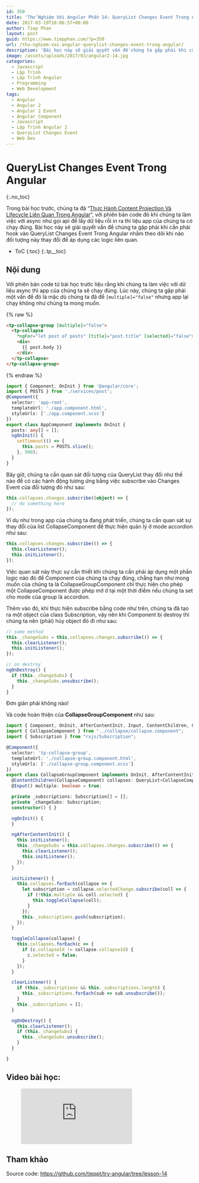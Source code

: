 ```yaml
---
id: 350
title: 'Thử Nghiệm Với Angular Phần 14: QueryList Changes Event Trong Angular'
date: 2017-03-19T16:06:57+00:00
author: Tiep Phan
layout: post
guid: https://www.tiepphan.com/?p=350
url: /thu-nghiem-voi-angular-querylist-changes-event-trong-angular/
description: 'Bài học này sẽ giải quyết vấn đề chúng ta gặp phải khi cần phải hook vào QueryList Changes Event Trong Angular nhằm theo dõi khi nào đối tượng này thay đổi để áp dụng các logic liên quan.'
image: /assets/uploads/2017/03/angular2-14.jpg
categories:
  - Javascript
  - Lập Trình
  - Lập Trình Angular
  - Programming
  - Web Development
tags:
  - Angular
  - Angular 2
  - Angular 2 Event
  - Angular Component
  - Javascript
  - Lập Trình Angular 2
  - QueryList Changes Event
  - Web Dev
---
```


# QueryList Changes Event Trong Angular
{:.no_toc}

Trong bài học trước, chúng ta đã &#8220;<a href="/thu-nghiem-voi-angular-thuc-hanh-content-projection-va-lifecycle-angular/" target="_blank" rel="noopener noreferrer">Thực Hành Content Projection Và Lifecycle Liên Quan Trong Angular</a>&#8220;, với phiên bản code đó khi chúng ta làm việc với async như gọi api để lấy dữ liệu rồi in ra thì liệu app của chúng ta có chạy đúng. Bài học này sẽ giải quyết vấn đề chúng ta gặp phải khi cần phải hook vào QueryList Changes Event Trong Angular nhằm theo dõi khi nào đối tượng này thay đổi để áp dụng các logic liên quan.

* ToC
{:toc}
{:.tp__toc}

## Nội dung

Với phiên bản code từ bài học trước liệu rằng khi chúng ta làm việc với dữ liệu async thì app của chúng ta sẽ chạy đúng. Lúc này, chúng ta gặp phải một vấn đề đó là mặc dù chúng ta đã để `[multiple]="false"` nhưng app lại chạy không như chúng ta mong muốn.

{% raw %}
```html
<tp-collapse-group [multiple]="false">
  <tp-collapse
    *ngFor="let post of posts" [title]="post.title" [selected]="false">
    <div>
      {{ post.body }}
    </div>
  </tp-collapse>
</tp-collapse-group>
```
{% endraw %}

```ts
import { Component, OnInit } from '@angular/core';
import { POSTS } from './services/post';
@Component({
  selector: 'app-root',
  templateUrl: './app.component.html',
  styleUrls: ['./app.component.scss']
})
export class AppComponent implements OnInit {
  posts: any[] = [];
  ngOnInit() {
    setTimeout(() => {
      this.posts = POSTS.slice();
    }, 500);
  }
}
```

Bây giờ, chúng ta cần quan sát đối tượng của QueryList thay đổi như thế nào để có các hành động tương ứng bằng việc subscribe vào Changes Event của đối tượng đó như sau:

```ts
this.collapses.changes.subscribe((object) => {
  // do something here
});
```

Ví dụ như trong app của chúng ta đang phát triển, chúng ta cần quan sát sự thay đổi của list CollapseComponent để thực hiện quản lý ở mode accordion như sau:

```ts
this.collapses.changes.subscribe(() => {
  this.clearListener();
  this.initListener();
});
```

Việc quan sát này thực sự cẩn thiết khi chúng ta cần phải áp dụng một phần logic nào đó để Component của chúng ta chạy đúng, chẳng hạn như mong muốn của chúng ta là CollapseGroupComponent chỉ thực hiện cho phép một CollapseComponent được phép mở ở tại một thời điểm nếu chúng ta set cho mode của group là accordion.

Thêm vào đó, khi thực hiện subscribe bằng code như trên, chúng ta đã tạo ra một object của class Subscription, vậy nên khi Component bị destroy thì chúng ta nên (phải) hủy object đó đi như sau:

```ts
// some method
this._changeSubs = this.collapses.changes.subscribe(() => {
  this.clearListener();
  this.initListener();
});

// on destroy
ngOnDestroy() {
  if (this._changeSubs) {
    this._changeSubs.unsubscribe();
  }
}
```

Đơn giản phải không nào!

Và code hoàn thiện của **CollapseGroupComponent** như sau:

```ts
import { Component, OnInit, AfterContentInit, Input, ContentChildren, QueryList, OnDestroy } from '@angular/core';
import { CollapseComponent } from "../collapse/collapse.component";
import { Subscription } from "rxjs/Subscription";

@Component({
  selector: 'tp-collapse-group',
  templateUrl: './collapse-group.component.html',
  styleUrls: ['./collapse-group.component.scss']
})
export class CollapseGroupComponent implements OnInit, AfterContentInit, OnDestroy {
  @ContentChildren(CollapseComponent) collapses: QueryList<CollapseComponent>;
  @Input() multiple: boolean = true;

  private _subscriptions: Subscription[] = [];
  private _changeSubs: Subscription;
  constructor() { }

  ngOnInit() {
  }

  ngAfterContentInit() {
    this.initListener();
    this._changeSubs = this.collapses.changes.subscribe(() => {
      this.clearListener();
      this.initListener();
    });
  }

  initListener() {
    this.collapses.forEach(collapse => {
      let subscription = collapse.selectedChange.subscribe(coll => {
        if (!this.multiple && coll.selected) {
          this.toggleCollapse(coll);
        }
      });
      this._subscriptions.push(subscription);
    });
  }

  toggleCollapse(collapse) {
    this.collapses.forEach(c => {
      if (c.collapseId != collapse.collapseId) {
        c.selected = false;
      }
    });
  }

  clearListener() {
    if (this._subscriptions && this._subscriptions.length) {
      this._subscriptions.forEach(sub => sub.unsubscribe());
    }
    this._subscriptions = [];
  }

  ngOnDestroy() {
    this.clearListener();
    if (this._changeSubs) {
      this._changeSubs.unsubscribe();
    }
  }

}
```

## Video bài học:

<figure class="video_container">
  <iframe src="https://www.youtube.com/embed/OcmrLU_0thc" frameborder="0" allowfullscreen="true"> </iframe>
</figure>

## Tham khảo

Source code: <a href="https://github.com/tieppt/try-angular/tree/lesson-14" target="_blank" rel="noopener noreferrer">https://github.com/tieppt/try-angular/tree/lesson-14</a>